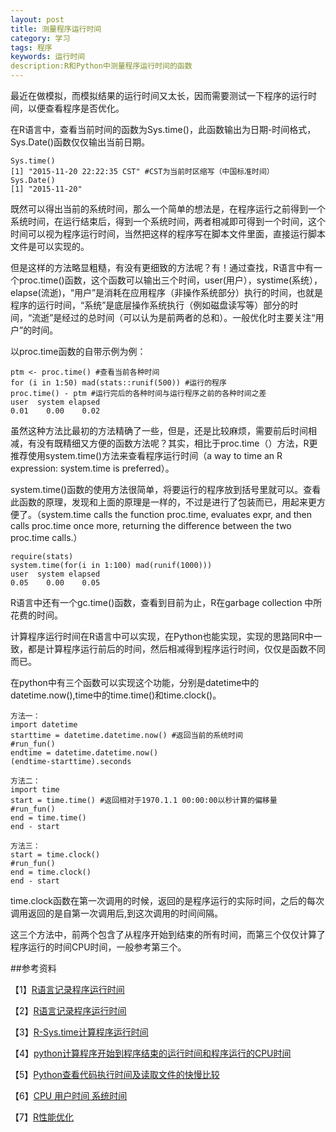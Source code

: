 ```yaml
---
layout: post
title: 测量程序运行时间
category: 学习
tags: 程序
keywords: 运行时间
description:R和Python中测量程序运行时间的函数 
---
```


最近在做模拟，而模拟结果的运行时间又太长，因而需要测试一下程序的运行时间，以便查看程序是否优化。

在R语言中，查看当前时间的函数为Sys.time()，此函数输出为日期-时间格式，Sys.Date()函数仅仅输出当前日期。

    Sys.time()
    [1] "2015-11-20 22:22:35 CST" #CST为当前时区缩写（中国标准时间）
    Sys.Date()
    [1] "2015-11-20"

既然可以得出当前的系统时间，那么一个简单的想法是，在程序运行之前得到一个系统时间，在运行结束后，得到一个系统时间，两者相减即可得到一个时间，这个时间可以视为程序运行时间，当然把这样的程序写在脚本文件里面，直接运行脚本文件是可以实现的。

但是这样的方法略显粗糙，有没有更细致的方法呢？有！通过查找，R语言中有一个proc.time()函数，这个函数可以输出三个时间，user(用户），systime(系统），elapse(流逝)，“用户”是消耗在应用程序（非操作系统部分）执行的时间，也就是程序的运行时间，“系统”是底层操作系统执行（例如磁盘读写等）部分的时间，“流逝”是经过的总时间（可以认为是前两者的总和）。一般优化时主要关注“用户”的时间。

以proc.time函数的自带示例为例：

    ptm <- proc.time() #查看当前各种时间
    for (i in 1:50) mad(stats::runif(500)) #运行的程序
    proc.time() - ptm #运行完后的各种时间与运行程序之前的各种时间之差
    user  system elapsed 
    0.01    0.00    0.02 

虽然这种方法比最初的方法精确了一些，但是，还是比较麻烦，需要前后时间相减，有没有既精细又方便的函数方法呢？其实，相比于proc.time（）方法，R更推荐使用system.time()方法来查看程序运行时间（a way to time an R expression: system.time is preferred）。

system.time()函数的使用方法很简单，将要运行的程序放到括号里就可以。查看此函数的原理，发现和上面的原理是一样的，不过是进行了包装而已，用起来更方便了。（system.time calls the function proc.time, evaluates expr, and then calls proc.time once more, returning the difference between the two proc.time calls.）

    require(stats)
    system.time(for(i in 1:100) mad(runif(1000)))
    user  system elapsed 
    0.05    0.00    0.05 

R语言中还有一个gc.time()函数，查看到目前为止，R在garbage collection 中所花费的时间。

计算程序运行时间在R语言中可以实现，在Python也能实现，实现的思路同R中一致，都是计算程序运行前后的时间，然后相减得到程序运行时间，仅仅是函数不同而已。

在python中有三个函数可以实现这个功能，分别是datetime中的datetime.now(),time中的time.time()和time.clock()。
    
    方法一：
    import datetime
    starttime = datetime.datetime.now() #返回当前的系统时间
    #run_fun()
    endtime = datetime.datetime.now()
    (endtime-starttime).seconds

    方法二：
    import time
    start = time.time() #返回相对于1970.1.1 00:00:00以秒计算的偏移量
    #run_fun()
    end = time.time()
    end - start
    
    方法三：
    start = time.clock()
    #run_fun()
    end = time.clock()
    end - start

time.clock函数在第一次调用的时候，返回的是程序运行的实际时间，之后的每次调用返回的是自第一次调用后,到这次调用的时间间隔。

这三个方法中，前两个包含了从程序开始到结束的所有时间，而第三个仅仅计算了程序运行的时间CPU时间，一般参考第三个。

##参考资料

【1】[R语言记录程序运行时间](http://www.cnblogs.com/emanlee/p/3861144.html)

【2】[R语言记录程序运行时间](http://bbs.pinggu.org/thread-1335822-1-1.html)

【3】[R-Sys.time计算程序运行时间](https://www.douban.com/note/309562343/?type=like)

【4】[python计算程序开始到程序结束的运行时间和程序运行的CPU时间](http://www.jb51.net/article/43897.htm)

【5】[Python查看代码执行时间及读取文件的快慢比较](http://jingyan.baidu.com/article/ce09321b5f01782bff858ffa.html)

【6】[CPU 用户时间 系统时间](http://blog.csdn.net/volkswageos/article/details/6520973)

【7】[R性能优化](http://blog.csdn.net/xwydq/article/details/49861837)